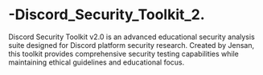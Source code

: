 # -Discord_Security_Toolkit_2.
Discord Security Toolkit v2.0 is an advanced educational security analysis suite designed for Discord platform security research. Created by Jensan, this toolkit provides comprehensive security testing capabilities while maintaining ethical guidelines and educational focus.
